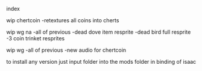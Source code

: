 index

wip chertcoin
-retextures all coins into cherts

wip wg na
-all of previous
-dead dove item resprite
-dead bird full resprite
-3 coin trinket resprites

wip wg 
-all of previous 
-new audio for chertcoin

to install any version just input folder into the mods folder in binding of isaac

